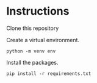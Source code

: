 # Instructions
Clone this repository 

Create a virtual environment.

`python -m venv env`

Install the packages. 

`pip install -r requirements.txt`